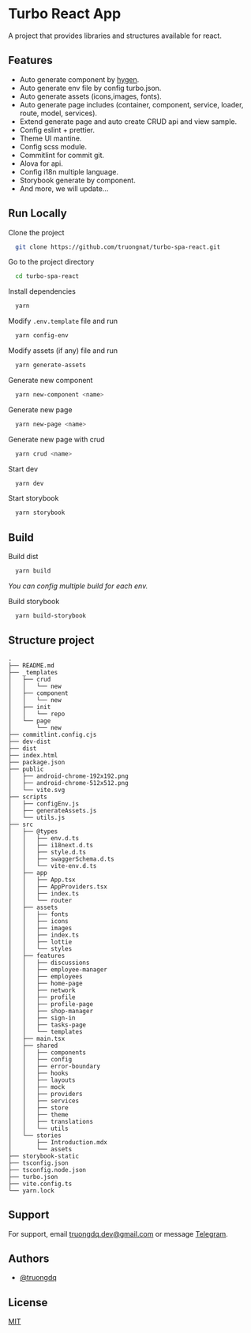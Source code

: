 
# Turbo React App

A project that provides libraries and structures available for react.


## Features

- Auto generate component by [hygen](https://www.hygen.io/).
- Auto generate env file by config turbo.json.
- Auto generate assets (icons,images, fonts).
- Auto generate page includes (container, component, service, loader, route, model, services).
- Extend generate page and auto create CRUD api and view sample.
- Config eslint + prettier.
- Theme UI mantine.
- Config scss module.
- Commitlint for commit git.
- Alova for api.
- Config i18n multiple language.
- Storybook generate by component.
- And more, we will update...


## Run Locally

Clone the project

```bash
  git clone https://github.com/truongnat/turbo-spa-react.git
```

Go to the project directory

```bash
  cd turbo-spa-react
```

Install dependencies

```bash
  yarn
```

Modify `.env.template` file and run

```bash
  yarn config-env
```


Modify assets (if any) file and run

```bash
  yarn generate-assets
```

Generate new component

```bash
  yarn new-component <name>
```

Generate new page

```bash
  yarn new-page <name>
```

Generate new page with crud

```bash
  yarn crud <name>
```

Start dev

```bash
  yarn dev
```

Start storybook

```bash
  yarn storybook
```


## Build


Build dist

```bash
  yarn build
```

*You can config multiple build for each env.*


Build storybook


```bash
  yarn build-storybook
```

## Structure project

```
.
├── README.md
├── _templates
│   ├── crud
│   │   └── new
│   ├── component
│   │   └── new
│   ├── init
│   │   └── repo
│   └── page
│       └── new
├── commitlint.config.cjs
├── dev-dist
├── dist
├── index.html
├── package.json
├── public
│   ├── android-chrome-192x192.png
│   ├── android-chrome-512x512.png
│   └── vite.svg
├── scripts
│   ├── configEnv.js
│   ├── generateAssets.js
│   └── utils.js
├── src
│   ├── @types
│   │   ├── env.d.ts
│   │   ├── i18next.d.ts
│   │   ├── style.d.ts
│   │   ├── swaggerSchema.d.ts
│   │   └── vite-env.d.ts
│   ├── app
│   │   ├── App.tsx
│   │   ├── AppProviders.tsx
│   │   ├── index.ts
│   │   └── router
│   ├── assets
│   │   ├── fonts
│   │   ├── icons
│   │   ├── images
│   │   ├── index.ts
│   │   ├── lottie
│   │   └── styles
│   ├── features
│   │   ├── discussions
│   │   ├── employee-manager
│   │   ├── employees
│   │   ├── home-page
│   │   ├── network
│   │   ├── profile
│   │   ├── profile-page
│   │   ├── shop-manager
│   │   ├── sign-in
│   │   ├── tasks-page
│   │   └── templates
│   ├── main.tsx
│   ├── shared
│   │   ├── components
│   │   ├── config
│   │   ├── error-boundary
│   │   ├── hooks
│   │   ├── layouts
│   │   ├── mock
│   │   ├── providers
│   │   ├── services
│   │   ├── store
│   │   ├── theme
│   │   ├── translations
│   │   └── utils
│   └── stories
│       ├── Introduction.mdx
│       └── assets
├── storybook-static
├── tsconfig.json
├── tsconfig.node.json
├── turbo.json
├── vite.config.ts
└── yarn.lock

```

## Support

For support, email truongdq.dev@gmail.com or message [Telegram](https://t.me/truongnat).


## Authors

- [@truongdq](https://truongdq.com)


## License

[MIT](https://choosealicense.com/licenses/mit/)

